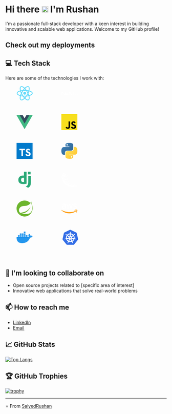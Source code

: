 # Hi there <img src="https://em-content.zobj.net/source/animated-noto-color-emoji/356/waving-hand_1f44b.gif" alt="drawing" height="20"/> I'm Rushan

I'm a passionate full-stack developer with a keen interest in building innovative and scalable web applications. Welcome to my GitHub profile!

## Check out my deployments

<!-- REPOS-START -->
<!-- REPOS-END -->

## 💻 Tech Stack

Here are some of the technologies I work with:

<div style="margin: 10px; display:flex; max-width: 60%; flex-wrap: wrap; gap: 40px;">
  <svg width="101" height="50" viewBox="0 0 101 100" fill="none" xmlns="http://www.w3.org/2000/svg">
  <path d="M50.3067 58.8168C55.1758 58.8168 59.1229 54.8697 59.1229 50.0006C59.1229 45.1315 55.1758 41.1844 50.3067 41.1844C45.4376 41.1844 41.4905 45.1315 41.4905 50.0006C41.4905 54.8697 45.4376 58.8168 50.3067 58.8168Z" fill="#61DAFB"/>
  <path d="M50.3066 68.0631C76.4333 68.0631 97.6132 59.9762 97.6132 50.0005C97.6132 40.0249 76.4333 31.938 50.3066 31.938C24.1799 31.938 3 40.0249 3 50.0005C3 59.9762 24.1799 68.0631 50.3066 68.0631Z" stroke="#61DAFB" stroke-width="5"/>
  <path d="M34.664 59.0318C47.7274 81.6582 65.3207 95.9571 73.9599 90.9692C82.5991 85.9814 79.0126 63.5957 65.9492 40.9693C52.8858 18.3428 35.2925 4.04395 26.6533 9.03178C18.0141 14.0196 21.6006 36.4054 34.664 59.0318Z" stroke="#61DAFB" stroke-width="5"/>
  <path d="M34.664 40.9692C21.6007 63.5956 18.0141 85.9814 26.6533 90.9692C35.2925 95.957 52.8859 81.6582 65.9492 59.0318C79.0126 36.4053 82.5991 14.0196 73.9599 9.03176C65.3208 4.04393 47.7274 18.3428 34.664 40.9692Z" stroke="#61DAFB" stroke-width="5"/>
  </svg>

  <svg width="100" height="50" viewBox="0 0 100 100" fill="none" xmlns="http://www.w3.org/2000/svg">
  <g clip-path="url(#clip0_751_7790)">
  <path d="M66.4769 40.0089H83.8952V43.2239H76.9855V60.1373H73.5304V43.2239H66.4769V40.0089Z" fill="white"/>
  <path d="M37.8305 40.0089V43.2239H23.8686V48.3957H35.0967V51.6107H23.8686V56.9224H37.8305V60.1373H20.4137V43.2239H20.4123V40.0089H37.8305Z" fill="white"/>
  <path d="M46.5279 40.0173H42.0066L58.201 60.1457H62.7355L54.6373 50.0884L62.7226 40.0326L58.201 40.0396L52.3736 47.2771L46.5279 40.0173Z" fill="white"/>
  <path d="M51.1675 54.3951L48.9033 51.5799L41.9937 60.161H46.5279L51.1675 54.3951Z" fill="white"/>
  <path fill-rule="evenodd" clip-rule="evenodd" d="M20.5348 60.1373L4.31855 40.0005H0V60.1289H3.45485V44.3029L16.1946 60.1373H20.5348Z" fill="white"/>
  <path d="M84.6718 60.0143C84.4188 60.0143 84.2035 59.9267 84.0233 59.7514C83.8431 59.5761 83.754 59.3639 83.7563 59.1124C83.754 58.8679 83.8431 58.658 84.0233 58.4827C84.2035 58.3074 84.4188 58.2197 84.6718 58.2197C84.9152 58.2197 85.1282 58.3074 85.3084 58.4827C85.4911 58.658 85.5822 58.8679 85.5848 59.1124C85.5822 59.2785 85.5401 59.4307 85.4558 59.5668C85.3693 59.7053 85.2594 59.8137 85.1211 59.8921C84.9853 59.9728 84.8355 60.0143 84.6718 60.0143Z" fill="white"/>
  <path d="M90.5685 51.5349H92.0995V57.4332C92.0972 57.9752 91.98 58.4389 91.7508 58.8287C91.519 59.2186 91.1982 59.5161 90.7863 59.726C90.3767 59.9336 89.8967 60.0397 89.3513 60.0397C88.8526 60.0397 88.4056 59.9498 88.0076 59.7745C87.6097 59.5992 87.2937 59.3362 87.0619 58.9902C86.8277 58.6442 86.713 58.2128 86.713 57.6961H88.2465C88.2487 57.9222 88.3003 58.1182 88.3985 58.282C88.4967 58.4458 88.6325 58.5703 88.8058 58.658C88.9812 58.7457 89.1827 58.7895 89.4097 58.7895C89.6556 58.7895 89.8663 58.7387 90.0371 58.6349C90.2079 58.5334 90.3391 58.3812 90.4305 58.1782C90.5193 57.9775 90.5663 57.7284 90.5685 57.4332V51.5349Z" fill="white"/>
  <path d="M98.3987 53.8416C98.3614 53.484 98.1975 53.2049 97.9119 53.0065C97.6239 52.8058 97.2518 52.7067 96.7952 52.7067C96.4746 52.7067 96.1985 52.7551 95.969 52.8497C95.7396 52.9466 95.5617 53.0757 95.4398 53.2395C95.3183 53.4033 95.2574 53.5901 95.2525 53.8001C95.2525 53.9754 95.2947 54.1276 95.3766 54.2545C95.4586 54.3836 95.5685 54.4921 95.7114 54.5797C95.8518 54.6697 96.0086 54.7435 96.1797 54.8035C96.3528 54.8634 96.5261 54.9142 96.6992 54.9557L97.4975 55.1518C97.8183 55.2256 98.1297 55.3248 98.4269 55.4517C98.7241 55.5762 98.9934 55.7354 99.2297 55.9268C99.4662 56.1183 99.6535 56.349 99.7916 56.6189C99.9297 56.8887 100 57.2048 100 57.5692C100 58.0605 99.8736 58.4919 99.6183 58.8656C99.3632 59.237 98.9957 59.5276 98.5134 59.7376C98.0335 59.9452 97.453 60.0513 96.7695 60.0513C96.1094 60.0513 95.5335 59.9498 95.049 59.7468C94.5622 59.5461 94.1827 59.2508 93.9089 58.8633C93.635 58.4758 93.4876 58.0029 93.4665 57.447H94.9835C95.0046 57.7376 95.0982 57.9798 95.2574 58.1759C95.4188 58.3697 95.6294 58.5127 95.8871 58.6096C96.147 58.7041 96.4371 58.7526 96.7579 58.7526C97.0926 58.7526 97.3876 58.7018 97.6426 58.6026C97.8954 58.5034 98.0944 58.3651 98.2373 58.1851C98.3825 58.0075 98.4551 57.7976 98.4574 57.5577C98.4551 57.3386 98.3893 57.1563 98.2629 57.0133C98.1343 56.8703 97.9563 56.7503 97.7292 56.6535C97.5 56.5566 97.233 56.4689 96.9287 56.3928L95.9596 56.1483C95.2596 55.9707 94.7048 55.7008 94.2997 55.3386C93.8926 54.9765 93.6911 54.4967 93.6911 53.8946C93.6911 53.401 93.8269 52.9673 94.101 52.596C94.3723 52.2246 94.7447 51.9362 95.2152 51.7309C95.6881 51.5233 96.2218 51.4218 96.8162 51.4218C97.4203 51.4218 97.9492 51.5233 98.4058 51.7309C98.8622 51.9362 99.2206 52.2223 99.4802 52.5867C99.7401 52.9512 99.8759 53.3687 99.883 53.8416H98.3987Z" fill="white"/>
  </g>
  <defs>
  <clipPath id="clip0_751_7790">
  <rect width="100" height="20.3046" fill="white" transform="translate(0 40.0005)"/>
  </clipPath>
  </defs>
  </svg>

  <svg width="100" height="50" viewBox="0 0 100 100" fill="none" xmlns="http://www.w3.org/2000/svg">
  <path d="M80 7.00049H100L50 93.2505L0 7.00049H38.25L50 27.0005L61.5 7.00049H80Z" fill="#41B883"/>
  <path d="M0 7.00049L50 93.2505L100 7.00049H80L50 58.7505L19.75 7.00049H0Z" fill="#41B883"/>
  <path d="M19.75 7.00049L50 59.0005L80 7.00049H61.5L50 27.0005L38.25 7.00049H19.75Z" fill="#35495E"/>
  </svg>

  <svg width="100" height="50" viewBox="0 0 100 100" fill="none" xmlns="http://www.w3.org/2000/svg">
  <path d="M100 0.000488281H0V100H100V0.000488281Z" fill="#F7DF1E"/>
  <path d="M67.1745 78.1259C69.1888 81.4148 71.8094 83.8323 76.4444 83.8323C80.338 83.8323 82.8253 81.8862 82.8253 79.1973C82.8253 75.9751 80.2698 74.8339 75.984 72.9592L73.6348 71.9513C66.8539 69.0624 62.3491 65.4434 62.3491 57.7926C62.3491 50.745 67.719 45.3799 76.111 45.3799C82.0856 45.3799 86.3809 47.4592 89.4761 52.9037L82.1586 57.6021C80.5475 54.7132 78.8094 53.5751 76.111 53.5751C73.3587 53.5751 71.6142 55.3212 71.6142 57.6021C71.6142 60.4212 73.3602 61.5624 77.392 63.3085L79.7412 64.3148C87.7253 67.7386 92.2333 71.2291 92.2333 79.0767C92.2333 87.537 85.5872 92.1719 76.6618 92.1719C67.9348 92.1719 62.2967 88.0132 59.538 82.5624L67.1745 78.1259ZM33.9793 78.9402C35.4555 81.5592 36.7983 83.7735 40.0269 83.7735C43.1142 83.7735 45.0618 82.5656 45.0618 77.8688V45.9164H54.4586V77.9958C54.4586 87.7259 48.7539 92.1545 40.4269 92.1545C32.9031 92.1545 28.546 88.2608 26.3301 83.5712L33.9793 78.9402Z" fill="black"/>
  </svg>

  <svg width="100" height="50" viewBox="0 0 100 100" fill="none" xmlns="http://www.w3.org/2000/svg">
  <path d="M0 0.000488281H100V100H0V0.000488281Z" fill="#017ACB"/>
  <path d="M48.0157 37.0317H52.8126V45.313H39.8438V82.1567L39.5 82.2505C39.0313 82.3755 32.8594 82.3755 31.5313 82.2349L30.4688 82.1411V45.313H17.5V37.0317L21.6094 36.9849C23.8594 36.9536 29.6406 36.9536 34.4532 36.9849C39.2657 37.0161 45.3594 37.0317 48.0157 37.0317V37.0317ZM84.6251 78.2505C82.7189 80.2661 80.672 81.3911 77.2657 82.313C75.7814 82.7192 75.5313 82.7349 72.1876 82.7192C68.8438 82.7036 68.5782 82.7036 66.9532 82.2817C62.7501 81.2036 59.3594 79.0942 57.0469 76.1099C56.3907 75.2661 55.3126 73.5161 55.3126 73.2974C55.3126 73.2349 55.4688 73.0942 55.6719 73.0005C55.8751 72.9067 56.2969 72.6411 56.6407 72.438C56.9844 72.2349 57.6094 71.8599 58.0313 71.6411C58.4532 71.4224 59.6719 70.7036 60.7345 70.063C61.797 69.4224 62.7657 68.9067 62.8751 68.9067C62.9845 68.9067 63.1876 69.1255 63.3438 69.3911C64.2813 70.9692 66.4688 72.9849 68.0157 73.6724C68.9688 74.0786 71.0782 74.5317 72.0938 74.5317C73.0313 74.5317 74.7501 74.1255 75.672 73.7036C76.6563 73.2505 77.1564 72.7974 77.7501 71.8911C78.1564 71.2505 78.2032 71.0786 78.1876 69.8599C78.1876 68.7349 78.1251 68.4224 77.8126 67.9067C76.9376 66.4692 75.7501 65.7192 70.9376 63.5942C65.9688 61.3911 63.7345 60.0786 61.9219 58.313C60.5782 57.0005 60.3126 56.6411 59.4688 55.0005C58.3751 52.8911 58.2344 52.2036 58.2188 49.063C58.2032 46.8599 58.2501 46.1411 58.4844 45.3911C58.8126 44.2661 59.8751 42.0942 60.3594 41.5474C61.3594 40.3755 61.7188 40.0161 62.422 39.438C64.547 37.688 67.8595 36.5317 71.0313 36.4224C71.3907 36.4224 72.5782 36.4849 73.6876 36.563C76.8751 36.8286 79.047 37.6099 81.1407 39.2817C82.7189 40.5317 85.1095 43.4692 84.8751 43.8599C84.7189 44.0942 78.4845 48.2505 78.0782 48.3755C77.8282 48.4536 77.6564 48.3599 77.3126 47.9536C75.1876 45.4067 74.3282 44.8599 72.2657 44.7349C70.797 44.6411 70.0157 44.813 69.0313 45.4692C68.0001 46.1567 67.5001 47.2036 67.5001 48.6567C67.5157 50.7817 68.3282 51.7817 71.3282 53.2661C73.2657 54.2192 74.922 55.0005 75.047 55.0005C75.2345 55.0005 79.2501 57.0005 80.297 57.6255C85.172 60.4849 87.1564 63.4224 87.672 68.4849C88.047 72.2974 86.9689 75.7817 84.6251 78.2505V78.2505Z" fill="white"/>
  </svg>

  <svg width="100" height="50" viewBox="0 0 100 100" fill="none" xmlns="http://www.w3.org/2000/svg">
  <path d="M49.6397 0.000488281C24.2535 0.000488281 25.8385 11.0095 25.8385 11.0095L25.8667 22.4151H50.0924V25.8394H16.2447C16.2447 25.8394 0 23.9971 0 49.6116C0 75.2269 14.1788 74.3185 14.1788 74.3185H22.6406V62.432C22.6406 62.432 22.1844 48.2532 36.593 48.2532H60.6205C60.6205 48.2532 74.1199 48.4713 74.1199 35.2065V13.2739C74.1199 13.2739 76.1702 0.000488281 49.6397 0.000488281ZM36.2817 7.67056C36.8542 7.67004 37.4211 7.78242 37.9501 8.00125C38.4791 8.22009 38.9598 8.54109 39.3645 8.94589C39.7693 9.35068 40.0903 9.83133 40.3092 10.3603C40.528 10.8893 40.6404 11.4563 40.6399 12.0287C40.6404 12.6012 40.528 13.1681 40.3092 13.6971C40.0903 14.2261 39.7693 14.7068 39.3645 15.1116C38.9598 15.5164 38.4791 15.8374 37.9501 16.0562C37.4211 16.275 36.8542 16.3874 36.2817 16.3869C35.7092 16.3874 35.1423 16.275 34.6133 16.0562C34.0843 15.8374 33.6037 15.5164 33.1989 15.1116C32.7941 14.7068 32.4731 14.2261 32.2542 13.6971C32.0354 13.1681 31.923 12.6012 31.9235 12.0287C31.923 11.4563 32.0354 10.8893 32.2542 10.3603C32.4731 9.83133 32.7941 9.35068 33.1989 8.94589C33.6037 8.54109 34.0843 8.22009 34.6133 8.00125C35.1423 7.78242 35.7092 7.67004 36.2817 7.67056V7.67056Z" fill="url(#paint0_linear_751_7849)"/>
  <path d="M50.3607 99.4806C75.747 99.4806 74.1619 88.4715 74.1619 88.4715L74.1337 77.0663H49.9076V73.642H83.7553C83.7553 73.642 100 75.4843 100 49.869C100 24.254 85.8213 25.1624 85.8213 25.1624H77.3594V37.0486C77.3594 37.0486 77.8156 51.2273 63.407 51.2273H39.3795C39.3795 51.2273 25.8801 51.0092 25.8801 64.2745V86.2075C25.8801 86.2075 23.8302 99.4806 50.3603 99.4806H50.3607ZM63.7187 91.8112C63.1462 91.8118 62.5793 91.6994 62.0503 91.4806C61.5213 91.2617 61.0407 90.9407 60.6359 90.5359C60.2311 90.1311 59.9101 89.6505 59.6912 89.1215C59.4724 88.5925 59.36 88.0255 59.3605 87.4531C59.36 86.8806 59.4723 86.3136 59.6911 85.7845C59.9099 85.2555 60.2309 84.7748 60.6357 84.37C61.0405 83.9651 61.5212 83.6441 62.0502 83.4252C62.5792 83.2064 63.1462 83.094 63.7187 83.0945C64.2912 83.094 64.8581 83.2064 65.3871 83.4252C65.9161 83.644 66.3967 83.965 66.8015 84.3698C67.2063 84.7746 67.5273 85.2553 67.7462 85.7843C67.965 86.3133 68.0774 86.8802 68.0769 87.4527C68.0774 88.0251 67.965 88.5921 67.7462 89.1211C67.5273 89.6501 67.2063 90.1307 66.8015 90.5355C66.3967 90.9403 65.9161 91.2613 65.3871 91.4802C64.8581 91.699 64.2912 91.8114 63.7187 91.8109V91.8112Z" fill="url(#paint1_linear_751_7849)"/>
  <defs>
  <linearGradient id="paint0_linear_751_7849" x1="9.60996" y1="8.94811" x2="59.1669" y2="58.0107" gradientUnits="userSpaceOnUse">
  <stop stop-color="#387EB8"/>
  <stop offset="1" stop-color="#366994"/>
  </linearGradient>
  <linearGradient id="paint1_linear_751_7849" x1="40.0281" y1="40.4532" x2="93.2466" y2="90.7623" gradientUnits="userSpaceOnUse">
  <stop stop-color="#FFE052"/>
  <stop offset="1" stop-color="#FFC331"/>
  </linearGradient>
  </defs>
  </svg>

  <svg width="100" height="50" viewBox="0 0 100 100" fill="none" xmlns="http://www.w3.org/2000/svg">
  <path d="M46.2064 0.000488281H62.5478V74.8984C54.1774 76.4817 48.0154 77.1047 41.3483 77.1047C21.3895 77.0838 11 68.1672 11 51.0422C11 34.5422 22.0204 23.8338 39.0979 23.8338C41.7479 23.8338 43.7668 24.0423 46.2064 24.6671V0.000488281ZM46.779 38.1646C44.8651 37.5395 43.288 37.3312 41.2688 37.3312C33.0037 37.3312 28.2296 42.3728 28.2296 51.2081C28.2296 59.8103 32.7936 64.5602 41.1639 64.5602C42.9724 64.5602 44.4446 64.4584 46.779 64.1458V38.1646V38.1646Z" fill="#2BA977"/>
  <path d="M89.2706 25.8446V63.345C89.2706 76.2594 88.3033 82.4698 85.464 87.8242C82.8139 92.9718 79.3228 96.2178 72.1091 99.8031L56.9456 92.6575C64.1593 89.305 67.6503 86.3427 69.8799 81.822C72.214 77.1991 72.9501 71.8448 72.9501 57.7615V25.8449H89.2706V25.8446ZM71.3034 0.000488281H87.6447V16.6047H71.3034V0.000488281Z" fill="#2BA977"/>
  </svg>

  <svg width="100" height="50" viewBox="0 0 100 100" fill="none" xmlns="http://www.w3.org/2000/svg">
  <path d="M29.883 84.4345C26.0736 81.438 22.0099 78.565 19.2332 74.5202C13.3899 67.3863 8.89099 59.1272 5.81501 50.4475C3.95635 44.8041 3.3197 38.7531 0.923266 33.3272C-1.58355 29.3865 1.35275 25.0786 5.66958 23.8262C7.59102 23.4574 10.9704 21.6448 6.8916 22.94C3.23496 25.6237 2.8808 20.5049 6.63004 20.1805C9.18969 19.8405 10.1318 17.7454 9.25613 15.8595C6.50972 14.0678 15.9181 12.0993 11.1838 9.42613C6.25234 4.10594 18.0823 3.08166 15.1633 9.12376C14.4649 13.7702 23.4297 8.27211 21.3497 13.6383C23.4632 16.2147 29.2662 14.2242 29.1223 17.839C32.202 18.0509 33.2592 20.6425 36.15 20.8412C39.1465 22.1946 44.5776 23.2607 45.5977 26.6375C42.6247 28.9905 35.7415 21.7756 35.4108 28.2906C36.3085 37.914 36.0799 47.8272 39.6011 56.9913C41.2662 62.5406 45.3031 66.9087 48.9493 71.2308C52.4386 75.4634 57.164 78.4431 61.9804 80.952C66.2051 82.9451 70.76 84.2666 75.3645 85.0952C77.2321 83.6671 80.5294 78.3563 83.4432 80.5958C83.5813 83.112 77.6605 85.8558 83.1643 85.5775C86.3962 84.6029 88.6383 88.077 91.2995 84.943C93.7514 87.8479 101.491 83.0874 99.7464 89.0244C97.3871 90.5467 93.9465 89.6265 91.5835 91.7206C87.6878 89.7745 84.5857 93.4615 80.2725 92.9954C75.4828 93.8534 70.6099 94.1997 65.7532 94.207C57.7865 93.5777 49.6508 93.3124 42.0713 90.5383C37.8026 89.298 33.6353 86.8665 29.883 84.4345ZM36.6114 87.3499C40.7807 89.1525 44.8574 91.0531 49.4264 91.6259C56.6754 92.6345 64.1608 94.185 71.4359 92.7705C68.1433 91.2838 64.7393 93.3496 61.4593 91.7075C57.5254 92.5539 53.3038 91.492 49.304 90.9688C44.7559 88.9428 39.848 87.5497 35.5887 84.9205C30.2669 82.9765 38.3414 87.4132 39.7784 87.7725C43.1055 89.661 36.1202 86.8048 35.1351 86.0195C32.349 84.4564 31.9938 84.7829 34.8595 86.37C35.4365 86.708 36.0062 87.0621 36.6114 87.3499ZM28.6782 81.7435C32.7183 83.2397 28.6604 78.9029 26.8096 79.1541C25.9893 77.7311 23.6761 76.8324 25.3077 76.0681C22.3719 77.0872 22.2323 72.1928 20.8528 72.8922C17.747 71.9114 19.6444 68.4378 15.9448 66.3045C15.6069 64.0566 12.2693 62.107 11.2053 58.7166C10.7345 56.9803 7.43356 51.9955 9.46172 56.6345C11.188 61.101 14.2253 64.9261 16.753 68.7459C18.7158 72.3832 21.0338 76.1848 24.6083 78.4541C25.8136 79.6102 26.977 81.381 28.6782 81.7435ZM17.0402 68.9657C17.7789 70.286 17.1815 68.3552 17.0402 68.9657ZM33.5166 83.5373C34.4111 83.1366 32.2302 83.0325 33.5166 83.5373ZM35.7095 84.3377C35.4825 83.2329 34.7088 84.955 35.7095 84.3377ZM38.4549 85.4823C39.7617 84.2378 36.4409 84.6976 38.4549 85.4823ZM43.1599 88.1047C43.954 86.9308 40.618 87.6616 43.1599 88.1047ZM34.1255 81.8063C36.1552 80.4932 31.5031 81.7885 34.1255 81.8063ZM36.1845 82.8332C36.127 82.139 35.4506 83.1444 36.1845 82.8332ZM46.4765 89.2572C48.1312 90.3018 56.1386 91.5458 51.1245 89.6856C50.2854 89.8624 41.8275 87.2934 46.4765 89.2572ZM30.1372 76.5316C29.9766 75.8359 27.5687 75.7626 30.1372 76.5316ZM34.929 79.3241C36.1756 78.4546 32.3406 78.6534 34.929 79.3241ZM38.9592 81.7953C40.7483 81.1205 36.0558 81.1179 38.9592 81.7953ZM28.188 74.4088C30.1288 75.8971 36.0177 74.5992 31.161 73.5195C28.9502 72.3414 23.9685 71.5347 27.3641 74.2299L28.1875 74.4083L28.188 74.4088ZM41.6889 82.6485C42.4976 81.2706 38.2974 81.8617 41.6889 82.6485ZM37.586 79.3884C42.3339 80.7313 33.594 76.3857 36.4147 78.8941L37.0398 79.1765L37.586 79.3884ZM45.8116 84.142C50.3079 84.1849 41.7506 83.5221 45.8116 84.142ZM26.4575 71.8067C26.2818 70.9697 25.3485 71.8774 26.4575 71.8067ZM53.4173 88.4087C53.5371 86.8958 51.95 89.5339 53.4173 88.4087ZM34.1302 76.5055C33.8582 75.7087 32.7256 76.4725 34.1302 76.5055ZM26.8839 71.281C29.4655 71.1262 23.3502 70.1437 26.8839 71.281ZM18.2994 65.7322C17.9782 64.495 15.4907 63.5079 18.2994 65.7322ZM40.8356 80.0345C40.6133 80.1522 40.3627 79.4951 40.8356 80.0345ZM54.8627 88.642C54.8177 87.8181 54.099 88.9538 54.8627 88.642ZM39.5943 78.7523C39.8469 77.6903 37.393 78.4311 39.5943 78.7523ZM29.1443 72.1295C31.0642 71.9239 26.0683 70.8311 29.1443 72.1295ZM46.8212 83.1136C49.8135 81.9282 43.9048 82.535 46.8212 83.1136ZM37.6263 76.8722C41.0752 77.3168 33.5229 74.526 36.8698 76.6221L37.6263 76.8722ZM49.6132 84.2425C52.833 82.3174 51.7716 88.7503 55.0762 84.7865C58.3352 82.4063 52.2612 87.7286 56.2783 85.2103C59.1837 83.2674 63.4749 86.1315 66.1858 87.0658C68.1349 86.9701 70.0308 88.7518 72.0291 87.6679C75.8762 86.6321 64.5055 86.131 67.4863 84.2927C63.9656 85.317 61.3657 83.0712 59.6331 80.8165C55.6846 79.9047 51.1187 77.886 49.1481 74.3915C48.3446 73.0795 50.3094 74.5762 48.4544 72.4314C46.0753 70.3153 44.8867 67.9131 43.2901 65.3404C41.3818 64.3224 41.1595 61.3264 40.9664 65.24C40.9821 62.7703 38.6626 61.1073 38.0971 61.7988C38.0866 59.4197 40.5783 60.6124 38.8342 58.8521C38.4586 56.3866 37.2229 53.8175 36.851 51.034C36.2735 49.6921 36.7694 46.8181 34.8804 49.8559C34.1925 53.0663 34.6523 45.911 35.7226 48.2708C37.1272 45.8629 35.2178 46.1459 35.1399 46.4801C36.0553 44.4489 35.719 41.567 34.9008 42.6666C35.3889 40.5134 35.6714 34.7423 34.171 35.765C35.0807 33.5134 35.8958 25.4625 31.9477 28.5322C30.348 28.5547 27.5776 29.1129 26.2682 29.7642C30.3747 32.0278 25.8549 30.5818 24.1835 30.2219C23.9659 32.3165 22.3102 31.4105 20.2418 31.4309C23.5453 31.84 18.6332 34.8103 16.7379 33.6563C14.2766 34.8328 18.8618 37.7691 16.787 38.6767C17.0418 40.0457 13.0164 38.1829 13.3323 41.3436C10.9427 40.3387 13.0033 45.0933 14.1986 43.4853C18.2633 44.5854 17.0601 47.0927 17.1632 49.475C16.5014 50.8629 13.8936 46.2123 16.5825 46.4278C14.4618 42.982 14.2363 45.1823 12.4739 46.783C12.0637 46.8992 16.9696 49.0607 13.891 50.1295C16.5998 50.5474 16.6767 52.9177 17.2286 54.4175C18.856 56.113 18.5233 52.5447 20.4709 54.5828C19.2384 52.7676 13.9418 49.4677 18.2058 50.526C18.1833 48.6987 17.4347 47.2251 18.7414 47.2612C20.0351 44.9176 17.3865 53.0386 20.303 50.0599C21.1102 49.7078 21.31 47.7142 22.7617 50.2482C24.8688 52.3219 23.5228 53.8248 20.5494 51.9259C21.0814 53.7307 24.5267 54.3752 23.8791 57.1974C24.5659 59.6791 25.5259 58.7652 26.3629 58.6214C27.0199 61.033 27.3924 59.2596 27.4238 58.1124C30.4302 58.7558 29.726 60.5334 30.6671 61.7748C32.7387 62.7101 27.701 55.4361 31.2583 59.5881C35.0007 62.9664 32.6618 64.3768 29.3033 63.8359C31.4288 63.6633 32.1146 66.7089 34.7731 66.6022C37.1978 67.7551 38.8389 72.1855 34.6601 70.3409C33.2111 69.0342 28.0813 67.4219 32.271 69.9078C36.1401 71.6995 39.2129 72.7719 42.9449 75.0208C45.616 76.9276 46.7695 79.1117 47.7817 79.5432C45.5375 80.6157 41.0177 78.6874 44.3735 78.0963C42.2805 77.7149 39.9259 76.6566 41.9305 79.2649C43.6359 80.6878 47.9716 80.5377 48.749 80.6983C48.0898 82.1505 46.9594 82.2656 48.7756 82.3786C46.7491 83.4583 49.4254 83.6257 49.6132 84.2425ZM45.4695 72.5402C44.2365 71.2512 43.9179 68.8359 45.2503 70.9373C45.934 71.212 47.4401 74.8838 45.4695 72.5402ZM58.9646 81.1126C59.7336 81.0629 58.9871 81.697 58.9646 81.1126ZM43.5224 69.3789C43.9686 70.8824 43.4753 67.4298 43.5224 69.3789ZM42.1816 67.5741C44.1366 68.4226 40.6306 64.5777 42.1816 67.5741ZM25.9271 56.3557C26.8379 56.113 26.3754 57.9141 25.9271 56.3557ZM38.8629 63.3677C39.5205 65.1306 39.4227 61.2663 38.8629 63.3677ZM29.7239 57.0128C31.0715 58.1003 29.08 55.8535 29.7239 57.0128ZM37.5672 59.5274C36.0982 56.2354 38.6071 57.7294 37.892 60.0662L37.5672 59.5274ZM24.0418 50.5072C23.3847 49.4269 22.2982 46.2583 22.6481 45.2916C22.9646 46.8662 25.9982 52.0708 24.1364 47.4469C22.0785 43.571 26.5956 48.705 27.0607 49.6717C27.2768 50.6338 25.7911 49.4091 26.7976 51.6638C24.9614 49.0968 25.7137 53.082 24.0418 50.5072ZM19.862 47.6268C20.8188 49.3484 20.0336 45.1158 19.862 47.6268ZM21.7421 48.2739C23.2633 50.9157 22.6393 46.3787 21.7421 48.2739ZM17.2186 44.7748C15.6623 43.2284 14.5366 41.8034 17.2919 43.8153C18.3538 43.8567 14.9326 40.5735 17.5471 42.7728C20.2967 43.2739 18.9047 47.28 17.2186 44.7748ZM19.5947 44.713C20.4986 43.8174 20.0744 45.5945 19.5947 44.713ZM21.0568 45.1817C22.7193 46.2583 19.6862 42.6132 21.0568 45.1817ZM18.1503 42.404C13.6263 38.378 23.8356 44.5095 18.8895 43.1505L18.1503 42.404ZM31.1134 49.9359C29.1553 48.762 30.5944 41.6716 31.2619 46.521C33.1651 45.9052 31.1568 49.0252 32.5765 48.9964C32.3526 50.9649 31.7176 51.6727 31.1128 49.9359H31.1134ZM35.9078 52.7697C36.3117 54.2303 36.0998 50.6327 35.9078 52.7697ZM35.075 51.9468C35.2905 51.034 35.097 53.0213 35.075 51.9468ZM19.0381 41.0815C16.1316 37.0712 27.485 45.1378 20.8993 42.0984C20.2114 41.9185 19.3833 41.8547 19.0381 41.0815ZM28.2707 45.9764C28.8848 46.5361 27.9955 42.5996 28.2707 45.9764ZM35.2806 50.4732C35.8231 48.5496 35.3209 51.7454 35.2806 50.4732ZM19.4832 39.5503C21.2106 39.1815 26.6422 42.5844 21.6542 40.5233C21.0997 39.9092 19.9185 40.1885 19.4832 39.5503ZM34.317 46.9447C34.5016 43.4921 35.3481 44.8825 34.3233 47.439L34.317 46.9447ZM20.7686 38.3497C21.4722 37.3176 18.9 33.6819 21.1395 37.0456C22.1072 37.8146 23.9408 38.3335 22.3217 38.6568C24.8683 40.9036 21.7008 39.2657 20.7686 38.3497ZM33.5836 45.866C34.0701 41.9331 34.0125 48.1704 33.5836 45.866ZM19.2991 34.7166C19.8369 34.4865 19.5832 35.4333 19.2991 34.7166ZM22.6419 36.7061C24.2285 38.7191 23.5019 34.9013 22.6419 36.7061ZM32.0702 41.9509C32.248 42.9595 32.0613 41.2578 32.0702 41.9509ZM31.524 40.742C32.7413 42.4516 30.2152 37.5133 31.524 40.742ZM30.7205 38.6254C31.467 40.3015 30.5008 37.2915 30.7205 38.6254ZM32.0283 36.4994C31.1301 34.917 33.1624 29.5262 33.389 32.869C32.4411 35.4746 33.1154 36.9321 33.7766 33.4376C34.9981 30.6875 33.5129 38.8645 32.0283 36.4994ZM33.3722 28.4815C33.7635 28.0013 33.4591 29.0611 33.3722 28.4815ZM31.128 72.7039C31.195 72.9995 30.5955 72.2394 31.128 72.7039ZM35.7509 75.0423C38.3226 75.7025 38.3095 74.6421 35.9852 74.3277C34.735 73.1643 30.7906 71.9307 34.3217 74.1833C34.555 74.7755 35.2942 74.7619 35.7509 75.0423ZM26.6202 68.9777C28.0374 70.0344 31.9566 71.9721 28.6385 69.3805C29.7574 68.08 26.4973 67.3884 27.5786 66.519C24.828 64.8356 25.4087 64.9852 27.3359 65.0385C24.0297 63.5607 27.813 63.6711 27.6351 62.9141C26.3602 62.6625 21.3037 60.6663 24.2787 63.0779C21.2545 61.5362 23.5579 63.6523 22.644 63.4284C19.5512 62.5856 25.3977 65.784 22.1522 64.9899C23.9267 66.3961 26.9284 68.5911 22.9029 66.4777C22.3725 67.2414 25.7832 68.3981 26.6202 68.9777ZM31.4555 71.7555C37.3354 73.6502 28.5731 69.4412 31.4555 71.7555ZM56.2082 86.7509C56.2841 85.5843 55.4047 87.7459 56.2082 86.7509ZM58.7522 87.8217C60.1086 86.5071 58.8076 89.9153 61 87.5C61.0236 85.7705 60.932 84.7494 58.4807 86.8497C57.8048 87.2243 57.5024 88.8183 58.7522 87.8217ZM18.3679 62.4595C17.951 60.8222 15.4478 60.83 18.3679 62.4595ZM21.0845 64.2392C20.0754 62.5668 17.4854 62.7253 21.0845 64.2392ZM36.5392 73.5597C38.0479 74.9 43.4696 74.5432 38.3717 73.7251C37.6169 72.6087 33.5778 72.8776 36.5392 73.5597ZM57.7844 86.6808C60.1071 84.7321 55.5349 87.5502 57.7844 86.6808ZM62.6144 90C62.6291 89.3743 61.6137 90.2736 62.6144 90ZM62.6217 89.1243C65.1934 86.3993 60.1301 89.2854 62.6217 89.1243ZM11.6866 56.8658C9.49468 53.738 10.3238 52.3324 8.2104 49.779C7.81021 47.8262 4.5841 43.3948 6.54163 48.0893C8.33491 50.8352 8.86745 55.0861 11.6866 56.8658ZM61.8156 88.2585C66.5473 85.2003 59.8738 86.9261 61.8156 88.2585ZM65.4273 89.673C67.797 87.6386 63.929 89.2477 65.4273 89.673ZM17.5628 59.0022C18.2408 57.9936 15.8119 58.8735 17.5628 59.0022ZM64.6734 88.7068C66.9673 87.228 64.1451 87.455 64.2575 88.8429L64.6734 88.7068ZM33.5401 69.0834C33.4617 68.0847 32.3286 69.1686 33.5401 69.0834ZM35.4642 70.1908C34.8527 68.9547 34.5241 70.3849 35.4642 70.1908ZM68.3541 89.7065C71.2936 87.5863 66.5729 89.3006 67.7374 90.1083L68.3541 89.7065ZM67.2294 89.1625C69.6232 87.1563 64.7012 90.0518 67.2294 89.1625ZM72.9786 92.9918C74.5867 91.9152 71.0263 92.6434 72.9786 92.9918ZM19.0365 58.2751C21.1918 58.7579 27.6471 63.5816 23.8388 58.6088C21.8875 58.0313 23.0578 53.2625 21.0683 54.1068C22.4038 56.3379 22.1669 57.2874 19.3629 55.8807C15.8386 54.1607 17.3824 56.7334 18.0708 57.4422C17.1328 57.6557 19.3127 58.2573 19.0365 58.2751ZM9.22004 50.5218C9.60558 48.9263 5.66801 41.7438 7.36032 46.9227C7.97134 48.0077 7.90961 50.0636 9.22004 50.5218ZM27.238 61.6304C27.1857 61.4991 26.1285 60.7024 27.238 61.6304ZM29.9703 62.266C29.9688 60.5763 26.9503 61.5796 29.9703 62.266ZM53.6475 77.1928C53.1961 76.0378 51.8626 77.1656 53.6475 77.1928ZM54.7848 78.0231C54.6174 77.377 54.1288 78.1481 54.7848 78.0231ZM64.1697 83.9344C65.0726 83.2679 63.0434 83.8491 64.1697 83.9344ZM14.1233 51.7742C16.7049 50.7745 11.3575 51.0612 14.1233 51.7742ZM51.5634 75.3619C51.5346 73.69 49.9176 75.7762 51.5634 75.3619ZM13.1032 49.3971C14.7615 48.8368 11.5694 49.0283 13.1032 49.3971ZM17.917 51.7287C17.8867 51.1794 17.408 51.9369 17.917 51.7287ZM76.6274 87.7317C78.7602 87.2991 83.6195 88.8172 84.4052 87.1668C81.8157 87.1035 75.4451 85.339 75.1438 87.5873L75.7109 87.6763L76.6274 87.7317ZM19.4466 52.1142C19.4838 50.4209 18.1262 52.0514 19.4466 52.1142ZM6.79064 43.3351C6.21573 40.108 4.6045 42.8465 6.79064 43.3351ZM9.80907 44.0937C9.84569 43.0579 7.04645 43.1614 9.80907 44.0937ZM11.5333 44.9411C11.143 45.4506 11.0348 44.5367 11.5333 44.9411ZM22.3855 51.9023C22.8966 51.4331 21.1761 51.5545 22.3855 51.9023ZM10.385 43.0301C10.0931 40.5929 6.88899 42.665 10.385 43.0301ZM4.19699 39.0157C4.10858 37.891 3.59382 39.4394 4.19699 39.0157ZM5.11716 38.3204C4.96703 36.9865 4.32724 38.4905 5.11716 38.3204ZM10.2019 41.3561C12.3525 40.5113 6.28583 39.6089 9.76252 41.1966L10.2019 41.3561ZM78.2595 83.394C79.6359 82.1322 76.5107 83.0037 78.2595 83.394ZM86.4815 87.6559C87.0329 86.0243 85.0931 87.8704 86.4815 87.6559ZM10.723 38.6908C10.949 37.1125 9.01759 39.0042 10.723 38.6908ZM3.4871 33.843C3.09842 31.615 3.15178 27.7041 6.86911 29.0261C1.90674 30.0111 10.3034 35.1937 9.24305 31.1018C11.3298 31.2038 13.325 29.8688 12.2301 31.8954C16.3413 31.4413 19.1913 27.8762 23.1624 28.3758C26.2556 27.9662 29.6376 27.656 32.971 26.411C35.7122 26.2132 38.3503 23.2628 36.8479 21.5135C33.1101 21.1975 29.1982 21.6652 25.0671 22.4865C20.4897 23.4375 16.3309 25.246 11.7127 26.0218C7.21071 26.6265 12.6177 27.6879 11.3288 27.9244C8.9794 28.7399 14.1301 29.2897 11.0238 30.1487C9.10547 29.7841 7.10922 29.1249 7.92844 27.1031C3.61579 27.6628 -0.173728 29.4524 3.23339 33.8409L3.4871 33.843ZM13.8785 28.5511C14.8897 24.8264 19.2954 31.6161 15.5357 29.0454C15.0869 28.7096 14.3482 28.4355 13.8785 28.5511ZM14.0752 26.7447C15.5347 25.6577 14.851 27.3547 14.0752 26.7447ZM15.9281 26.7745C16.0599 25.0603 20.1706 27.6816 16.606 27.3918L15.9281 26.7745ZM18.4631 25.755C19.3891 24.6737 18.7289 26.7175 18.4631 25.755ZM19.1118 25.3208C20.6529 23.4689 27.8402 24.1385 22.5791 25.1403C21.1693 24.0783 20.089 25.7665 19.1118 25.3208ZM28.4915 23.8749C33.1509 25.6728 28.2566 18.8162 28.4915 23.8749ZM31.1526 23.8607C32.1256 21.311 34.9285 22.8375 31.6025 23.3481C31.6752 23.6196 31.5052 24.6642 31.1526 23.8607ZM9.67306 37.382C12.5806 35.6018 6.58662 35.8372 9.67306 37.382ZM11.8231 37.9794C12.8422 36.8954 9.60767 37.5399 11.8231 37.9794ZM5.48858 33.4836C7.14951 32.2072 3.52268 32.9982 5.48858 33.4836ZM91.3345 87.1887C91.3826 85.7083 90.0649 87.8562 91.3345 87.1887ZM82.6114 81.2356C82.8594 79.5312 81.4903 81.3847 82.6114 81.2356ZM93.7331 87.7631C96.0557 87.771 100.771 87.0412 95.7167 87.0438C94.9242 87.1678 91.096 87.1411 93.7331 87.7631ZM13.7137 36.9347C15.5933 36.8055 16.6547 34.861 13.3501 34.973C8.22871 34.4425 17.8683 36.7265 12.6931 36.0731C11.9973 36.5334 13.6739 37.0618 13.7137 36.9347ZM15.3689 37.7722C15.1727 36.5654 14.7882 38.4136 15.3689 37.7722ZM17.3327 32.5357C18.1487 31.524 16.2043 32.2653 17.3327 32.5357ZM11.0813 22.0863C14.4361 20.9448 19.0239 19.6626 20.6074 22.6481C18.9957 20.7079 19.9572 18.7979 21.4795 21.6348C23.6327 24.5052 24.7103 20.3291 23.3104 19.3666C24.906 21.3492 26.7212 22.2861 24.3786 19.4921C26.9242 16.4303 19.2818 19.8928 17.5451 19.8583C16.7091 20.2329 8.91662 21.8451 11.0813 22.0868V22.0863ZM13.0477 18.3208C14.9608 16.877 19.6642 19.1798 16.6463 16.8859C16.3508 16.6254 10.0366 18.6253 13.0477 18.3208ZM20.0226 18.6085C22.2616 18.6661 19.0569 15.6006 21.7248 16.99C21.287 15.5582 18.6185 15.2898 17.3138 14.7181C16.5762 16.0269 18.8157 18.6263 20.0226 18.6091V18.6085ZM14.2703 12.2777C15.045 11.2278 12.9128 12.8102 14.2703 12.2777ZM17.1213 12.9604C20.7298 12.4817 16.2017 11.4067 16.3942 12.9217L17.1213 12.9604ZM11.7985 8.79472C9.2577 5.4781 16.5767 9.35184 13.9951 5.87934C11.8226 4.14936 9.73479 7.82641 11.798 8.79472H11.7985ZM44.4049 26.3571C45.5699 24.2913 39.5937 23.5725 43.6197 25.6247C43.9901 25.7492 43.9069 26.4999 44.4049 26.3571Z" fill="white"/>
  </svg>

  <svg width="100" height="50" viewBox="0 0 100 100" fill="none" xmlns="http://www.w3.org/2000/svg">
  <path d="M91.0588 5.74655C89.6221 9.23928 87.7643 12.3357 85.7083 15.1101C76.642 5.8704 63.9592 -0.000366211 49.9635 -0.000366211C22.4675 -0.000366211 0 22.3432 0 49.9383C0 64.3551 6.16802 77.3352 15.9526 86.5006L17.8105 88.1603C26.4556 95.4678 37.7017 99.9018 49.9387 99.9018C76.1961 99.9018 97.8214 79.416 99.6792 53.5549C101.165 40.9959 97.3507 24.9194 91.0588 5.74655ZM23.1858 86.9217C21.7491 88.7795 19.0738 88.9777 17.216 87.541C15.3581 86.1042 15.16 83.429 16.5967 81.5711C18.0334 79.7133 20.7087 79.5151 22.5665 80.9518C24.3253 82.3886 24.6225 85.0639 23.1858 86.9217ZM90.7616 71.9847C78.4999 88.3584 52.1433 82.8097 35.3485 83.6271C35.3485 83.6271 32.3512 83.8253 29.3786 84.2464C29.3786 84.2464 30.5181 83.7262 31.9548 83.206C43.7954 79.094 49.369 78.2518 56.5774 74.5609C70.0777 67.6497 83.5532 52.5145 86.2532 36.8591C81.1008 51.8952 65.4454 64.8753 51.2268 70.1268C41.4422 73.7434 23.8299 77.2362 23.8299 77.2362L23.1115 76.8151C11.1718 70.9443 10.7507 44.9841 32.5989 36.6362C42.1853 32.9205 51.2516 34.9765 61.6555 32.5242C72.6786 29.948 85.4606 21.6992 90.5882 10.899C96.3103 28.3131 103.321 55.2889 90.7616 71.9847Z" fill="#6CB52D"/>
  <path d="M23.1858 86.9217C21.7491 88.7795 19.0738 88.9777 17.216 87.541C15.3581 86.1042 15.16 83.4289 16.5967 81.5711C18.0334 79.7133 20.7087 79.5151 22.5666 80.9518C24.3253 82.3886 24.6226 85.0638 23.1858 86.9217Z" fill="#6CB52D"/>
  </svg>

  <svg width="100" height="50" viewBox="0 0 100 100" fill="none" xmlns="http://www.w3.org/2000/svg">
  <path d="M28.1812 41.7181C28.1812 42.9487 28.3143 43.9465 28.5471 44.6782C28.8132 45.4099 29.1458 46.2081 29.6114 47.0728C29.7777 47.3389 29.8442 47.605 29.8442 47.8378C29.8442 48.1704 29.6446 48.503 29.2123 48.8355L27.117 50.2324C26.8176 50.432 26.5183 50.5317 26.2522 50.5317C25.9196 50.5317 25.587 50.3655 25.2545 50.0661C24.7888 49.5672 24.3897 49.0351 24.0571 48.503C23.7245 47.9375 23.392 47.3056 23.0261 46.5407C20.4319 49.6005 17.1725 51.1304 13.248 51.1304C10.4542 51.1304 8.22586 50.3322 6.59617 48.7358C4.96648 47.1393 4.13501 45.0108 4.13501 42.35C4.13501 39.523 5.13278 37.2282 7.16158 35.4987C9.19037 33.7692 11.8844 32.9045 15.31 32.9045C16.4408 32.9045 17.6049 33.0043 18.8355 33.1706C20.0661 33.3369 21.3299 33.6029 22.6603 33.9023V31.4743C22.6603 28.9467 22.1281 27.1839 21.0971 26.1529C20.0328 25.1219 18.2368 24.623 15.6759 24.623C14.5118 24.623 13.3145 24.756 12.0839 25.0554C10.8533 25.3547 9.656 25.7205 8.49194 26.1862C7.95979 26.419 7.56068 26.552 7.32787 26.6185C7.09506 26.6851 6.92876 26.7183 6.79573 26.7183C6.3301 26.7183 6.09729 26.3857 6.09729 25.6873V24.0576C6.09729 23.5255 6.16381 23.1263 6.3301 22.8935C6.4964 22.6607 6.79573 22.4279 7.26135 22.1951C8.42542 21.5964 9.82229 21.0975 11.452 20.6984C13.0817 20.2661 14.8111 20.0665 16.6404 20.0665C20.5982 20.0665 23.4917 20.9645 25.3542 22.7605C27.1835 24.5565 28.1147 27.2837 28.1147 30.9422V41.7181H28.1812ZM14.6781 46.7735C15.7757 46.7735 16.9065 46.5739 18.1038 46.1748C19.3011 45.7757 20.3654 45.044 21.2634 44.0462C21.7955 43.4143 22.1946 42.7159 22.3942 41.9177C22.5937 41.1195 22.7268 40.1549 22.7268 39.0241V37.6273C21.7623 37.3944 20.7312 37.1949 19.6669 37.0619C18.6027 36.9288 17.5716 36.8623 16.5406 36.8623C14.3123 36.8623 12.6826 37.2947 11.585 38.1927C10.4875 39.0907 9.95533 40.3545 9.95533 42.0174C9.95533 43.5806 10.3544 44.7447 11.1859 45.5429C11.9841 46.3744 13.1482 46.7735 14.6781 46.7735V46.7735ZM41.3851 50.3655C40.7864 50.3655 40.3873 50.2657 40.1212 50.0329C39.8551 49.8333 39.6223 49.3677 39.4228 48.7358L31.6069 23.0266C31.4074 22.3614 31.3076 21.929 31.3076 21.6962C31.3076 21.1641 31.5737 20.8647 32.1058 20.8647H35.3652C35.9971 20.8647 36.4295 20.9645 36.6623 21.1973C36.9284 21.3969 37.1279 21.8625 37.3275 22.4944L42.915 44.5119L48.1034 22.4944C48.2697 21.8292 48.4692 21.3969 48.7353 21.1973C49.0014 20.9978 49.467 20.8647 50.0657 20.8647H52.7264C53.3583 20.8647 53.7907 20.9645 54.0567 21.1973C54.3228 21.3969 54.5556 21.8625 54.6887 22.4944L59.9436 44.7779L65.6974 22.4944C65.8969 21.8292 66.1297 21.3969 66.3625 21.1973C66.6286 20.9978 67.061 20.8647 67.6597 20.8647H70.7527C71.2849 20.8647 71.5842 21.1308 71.5842 21.6962C71.5842 21.8625 71.5509 22.0288 71.5177 22.2284C71.4844 22.4279 71.4179 22.694 71.2849 23.0598L63.2695 48.769C63.0699 49.4342 62.8371 49.8666 62.571 50.0661C62.305 50.2657 61.8726 50.3987 61.3072 50.3987H58.4469C57.815 50.3987 57.3826 50.2989 57.1166 50.0661C56.8505 49.8333 56.6177 49.4009 56.4846 48.7358L51.3295 27.2837L46.2076 48.7025C46.0413 49.3677 45.8418 49.8001 45.5757 50.0329C45.3096 50.2657 44.844 50.3655 44.2453 50.3655H41.3851ZM84.1228 51.2634C82.3934 51.2634 80.6639 51.0639 79.001 50.6648C77.338 50.2657 76.0409 49.8333 75.1762 49.3344C74.644 49.0351 74.2782 48.7025 74.1452 48.4032C74.0121 48.1038 73.9456 47.7713 73.9456 47.4719V45.7757C73.9456 45.0773 74.2117 44.7447 74.7106 44.7447C74.9101 44.7447 75.1097 44.7779 75.3092 44.8445C75.5088 44.911 75.8081 45.044 76.1407 45.1771C77.2715 45.6759 78.5021 46.075 79.7992 46.3411C81.1295 46.6072 82.4266 46.7402 83.757 46.7402C85.8523 46.7402 87.482 46.3744 88.6128 45.6427C89.7436 44.911 90.3423 43.8467 90.3423 42.4831C90.3423 41.5518 90.0429 40.7869 89.4443 40.1549C88.8456 39.523 87.7148 38.9576 86.0851 38.4255L81.2626 36.9288C78.8347 36.1639 77.0387 35.0331 75.9411 33.5364C74.8436 32.073 74.2782 30.4433 74.2782 28.7139C74.2782 27.317 74.5775 26.0864 75.1762 25.0221C75.7748 23.9578 76.5731 23.0266 77.5708 22.2949C78.5686 21.5299 79.6994 20.9645 81.0298 20.5654C82.3601 20.1663 83.757 20 85.2204 20C85.9521 20 86.717 20.0333 87.4487 20.133C88.2137 20.2328 88.9121 20.3658 89.6106 20.4989C90.2758 20.6652 90.9077 20.8315 91.5063 21.031C92.105 21.2306 92.5706 21.4301 92.9032 21.6297C93.3688 21.8958 93.7014 22.1618 93.901 22.4612C94.1005 22.7272 94.2003 23.0931 94.2003 23.5587V25.1219C94.2003 25.8203 93.9342 26.1862 93.4354 26.1862C93.1693 26.1862 92.7369 26.0531 92.1715 25.7871C90.2757 24.9223 88.1472 24.49 85.7858 24.49C83.89 24.49 82.3934 24.7893 81.3623 25.4212C80.3313 26.0531 79.7992 27.0176 79.7992 28.3813C79.7992 29.3125 80.1318 30.1107 80.7969 30.7427C81.4621 31.3746 82.6927 32.0065 84.4554 32.5719L89.1782 34.0686C91.5728 34.8335 93.3023 35.8978 94.3333 37.2614C95.3644 38.625 95.8633 40.1882 95.8633 41.9177C95.8633 43.3478 95.5639 44.6449 94.9985 45.7757C94.3999 46.9065 93.6016 47.9043 92.5706 48.7025C91.5396 49.534 90.309 50.1326 88.8789 50.565C87.3822 51.0306 85.8191 51.2634 84.1228 51.2634V51.2634Z" fill="white"/>
  <path fill-rule="evenodd" clip-rule="evenodd" d="M90.4087 67.4272C79.4665 75.5091 63.5687 79.7996 49.8993 79.7996C30.7422 79.7996 13.4808 72.7154 0.443259 60.9417C-0.587768 60.0104 0.343482 58.7466 1.57406 59.4783C15.6759 67.66 33.0703 72.6156 51.0634 72.6156C63.2029 72.6156 76.5397 70.0879 88.8123 64.8995C90.6415 64.068 92.2047 66.0968 90.4087 67.4272V67.4272Z" fill="#FF9900"/>
  <path fill-rule="evenodd" clip-rule="evenodd" d="M94.9652 62.2388C93.5684 60.4428 85.7193 61.3741 82.1606 61.8064C81.0963 61.9395 80.93 61.0082 81.8945 60.3098C88.1472 55.9196 98.4241 57.1834 99.6214 58.6468C100.819 60.1435 99.2889 70.4205 93.4353 75.3428C92.5373 76.1078 91.6726 75.7087 92.0717 74.7109C93.4021 71.4183 96.3621 64.0015 94.9652 62.2388V62.2388Z" fill="#FF9900"/>
  </svg>

  <svg width="100" height="50" viewBox="0 0 100 100" fill="none" xmlns="http://www.w3.org/2000/svg">
  <path d="M99.014 41.0887C98.7428 40.8733 96.211 38.9616 90.8716 38.9616C89.4617 38.9678 88.0548 39.0887 86.6645 39.3232C85.6312 32.2401 79.7751 28.7867 79.5125 28.6318L78.0788 27.8049L77.1358 29.1657C75.9549 30.9936 75.0928 33.0086 74.5867 35.125C73.6307 39.1683 74.2121 42.966 76.266 46.2127C73.7858 47.5948 69.8072 47.9351 69.002 47.9651H3.13051C1.40996 47.9675 0.0138216 49.3579 0.00444499 51.0783C-0.0723876 56.849 0.905303 62.5853 2.88937 68.0047C5.15852 73.9555 8.5344 78.3389 12.9264 81.0215C17.8481 84.0356 25.8441 85.7579 34.908 85.7579C39.0026 85.7708 43.0896 85.4002 47.1152 84.6513C52.7113 83.6238 58.0961 81.6679 63.047 78.8641C67.1264 76.5018 70.7979 73.4965 73.9194 69.9639C79.1382 64.0562 82.2472 57.4767 84.5593 51.6295H85.4807C91.1946 51.6295 94.7083 49.343 96.6459 47.4269C97.9336 46.2049 98.9389 44.7162 99.5912 43.0651L100 41.8681L99.014 41.0887Z" fill="#2496ED"/>
  <path d="M9.23622 46.0362H18.0633C18.489 46.0362 18.834 45.6911 18.834 45.2655V37.4028C18.8364 36.9771 18.4932 36.6302 18.0676 36.6278C18.0662 36.6278 18.0647 36.6278 18.0633 36.6278H9.23622C8.81049 36.6278 8.46552 36.9729 8.46552 37.3985V37.4028V45.2654C8.46552 45.6911 8.81049 46.0362 9.23622 46.0362V46.0362Z" fill="#2496ED"/>
  <path d="M21.4004 46.0362H30.2275C30.6532 46.0362 30.9982 45.6911 30.9982 45.2655V37.4028C31.0006 36.9771 30.6574 36.6302 30.2317 36.6278C30.2303 36.6278 30.2288 36.6278 30.2274 36.6278H21.4003C20.9722 36.6278 20.6252 36.9747 20.6252 37.4028V45.2654C20.6278 45.6918 20.974 46.0362 21.4004 46.0362" fill="#2496ED"/>
  <path d="M33.7496 46.0362H42.5767C43.0024 46.0362 43.3474 45.6911 43.3474 45.2655V37.4028C43.3498 36.9771 43.0066 36.6302 42.5809 36.6278C42.5795 36.6278 42.5779 36.6278 42.5765 36.6278H33.7495C33.3237 36.6278 32.9788 36.9729 32.9788 37.3985V37.4028V45.2654C32.9789 45.6911 33.324 46.0362 33.7496 46.0362V46.0362Z" fill="#2496ED"/>
  <path d="M45.9525 46.0362H54.7796C55.206 46.0362 55.5523 45.6919 55.5546 45.2655V37.4028C55.5546 36.9747 55.2077 36.6278 54.7796 36.6278H45.9525C45.5268 36.6278 45.1818 36.9729 45.1818 37.3985V37.4028V45.2654C45.1818 45.6911 45.5269 46.0362 45.9525 46.0362V46.0362Z" fill="#2496ED"/>
  <path d="M21.4004 34.7247H30.2275C30.6538 34.7223 30.9982 34.3759 30.9982 33.9496V26.0871C30.9982 25.6614 30.6531 25.3164 30.2275 25.3164H21.4004C20.9741 25.3164 20.6277 25.6607 20.6254 26.0871V33.9496C20.6277 34.3768 20.9733 34.7223 21.4004 34.7247Z" fill="#2496ED"/>
  <path d="M33.7496 34.7247H42.5767C43.0029 34.7223 43.3474 34.3759 43.3474 33.9496V26.0871C43.3474 25.6614 43.0022 25.3164 42.5767 25.3164H33.7496C33.3239 25.3164 32.9789 25.6615 32.9789 26.0871V33.9496C32.9789 34.3759 33.3233 34.7223 33.7496 34.7247Z" fill="#2496ED"/>
  <path d="M45.9525 34.7247H54.7796C55.2067 34.7223 55.5523 34.3768 55.5546 33.9496V26.0871C55.5523 25.6607 55.206 25.3164 54.7796 25.3164H45.9525C45.5268 25.3164 45.1818 25.6615 45.1818 26.0871V33.9496C45.1818 34.3759 45.5262 34.7223 45.9525 34.7247Z" fill="#2496ED"/>
  <path d="M45.9525 23.4089H54.7796C55.206 23.4089 55.5523 23.0645 55.5546 22.6382V14.7712C55.5523 14.3448 55.206 14.0005 54.7796 14.0005H45.9525C45.5268 14.0005 45.1818 14.3455 45.1818 14.7712V22.6381C45.1818 23.0638 45.5269 23.4089 45.9525 23.4089Z" fill="#2496ED"/>
  <path d="M58.2631 46.0362H67.0901C67.5166 46.0362 67.8628 45.6919 67.8652 45.2655V37.4028C67.8652 36.9747 67.5182 36.6278 67.0901 36.6278H58.2631C57.8375 36.6278 57.4924 36.9729 57.4924 37.3985V37.4028V45.2654C57.4924 45.6911 57.8375 46.0362 58.2631 46.0362" fill="#2496ED"/>
  </svg>

  <svg width="106" height="50" viewBox="0 0 106 103" fill="none" xmlns="http://www.w3.org/2000/svg">
  <path d="M94.2519 24.4983C93.6801 22.6686 92.3079 21.182 90.5926 20.2671L55.7145 3.57141C54.7996 3.11399 53.7704 2.99963 52.8556 2.99963C51.9408 2.99963 50.9116 2.99963 49.9967 3.22834L15.1186 20.0384C13.4033 20.8389 12.1454 22.3255 11.688 24.2696L3.11142 61.8922C2.76836 63.8362 3.22578 65.7802 4.36932 67.3812L28.4981 97.2277C29.8704 98.5999 31.8144 99.5148 33.7584 99.6291H72.1815C74.2399 99.8578 76.1839 98.943 77.4418 97.2277L101.571 67.3812C102.714 65.7802 103.172 63.8362 102.943 61.8922L94.2519 24.4983Z" fill="white" stroke="white" stroke-width="5" stroke-miterlimit="10"/>
  <path d="M94.2519 24.4983C93.6801 22.6686 92.3079 21.182 90.5926 20.2671L55.7145 3.57141C54.7996 3.11399 53.7704 2.99963 52.8556 2.99963C51.9408 2.99963 50.9116 2.99963 49.9967 3.22834L15.1186 20.0384C13.4033 20.8389 12.1454 22.3255 11.688 24.2696L3.11142 61.8922C2.76836 63.8362 3.22578 65.7802 4.36932 67.3812L28.4981 97.2277C29.8704 98.5999 31.8144 99.5148 33.7584 99.6291H72.1815C74.2399 99.8578 76.1839 98.943 77.4418 97.2277L101.571 67.3812C102.714 65.7802 103.172 63.8362 102.943 61.8922L94.2519 24.4983Z" fill="#326DE6"/>
  <path d="M88.8772 60.4056C88.7629 60.4056 88.6485 60.4056 88.6485 60.2912C88.6485 60.1769 88.4198 60.1769 88.1911 60.1769C87.7337 60.0625 87.2763 60.0625 86.8188 60.0625C86.5901 60.0625 86.3614 60.0625 86.1327 59.9482H86.0184C84.7605 59.8338 83.3882 59.6051 82.1303 59.262C81.7872 59.1477 81.4442 58.8046 81.3298 58.4616L80.415 58.2329C80.8724 54.9166 80.6437 51.4859 79.9576 48.1697C79.1571 44.8534 77.7848 41.6515 75.9552 38.7926L76.6413 38.1065V37.9921C76.6413 37.6491 76.7557 37.1916 76.9844 36.9629C78.0135 36.0481 79.0427 35.362 80.1863 34.6758C80.415 34.5615 80.6437 34.4471 80.8724 34.3328C81.3298 34.1041 81.6729 33.8754 82.1303 33.6467C82.2447 33.5323 82.359 33.5323 82.4734 33.4179C82.5877 33.3036 82.4734 33.3036 82.4734 33.1892C83.5026 32.3888 83.7313 31.0165 82.9308 29.9873C82.5877 29.5299 81.9016 29.1868 81.3298 29.1868C80.7581 29.1868 80.1863 29.4155 79.7289 29.7586L79.6145 29.873C79.5002 29.9873 79.3858 30.1017 79.2714 30.1017C78.9284 30.4447 78.5853 30.7878 78.3566 31.1309C78.2423 31.3596 78.0136 31.4739 77.8992 31.5883C77.0987 32.5031 76.0695 33.4179 75.0403 34.1041C74.8116 34.2184 74.5829 34.3328 74.3542 34.3328C74.2399 34.3328 74.0111 34.3328 73.8968 34.2184H73.7824L72.8676 34.7902C71.9528 33.8754 70.9236 32.9605 70.0087 32.0457C65.7776 28.7294 60.5173 26.671 55.1427 26.0993L55.0283 25.1844V25.2988C54.6853 25.0701 54.5709 24.727 54.4565 24.3839C54.4565 23.126 54.4565 21.8681 54.6853 20.4959V20.3815C54.6853 20.1528 54.7996 19.9241 54.7996 19.6954C54.914 19.238 54.914 18.7806 55.0283 18.3232V17.637C55.1427 16.4935 54.2278 15.3499 53.0843 15.2356C52.3982 15.1212 51.712 15.4643 51.1403 16.0361C50.6828 16.4935 50.4541 17.0653 50.4541 17.637V18.2088C50.4541 18.6662 50.5685 19.1236 50.6829 19.5811C50.7972 19.8098 50.7972 20.0385 50.7972 20.2672V20.3815C51.0259 21.6394 51.0259 22.8973 51.0259 24.2696C50.9116 24.6127 50.7972 24.9557 50.4541 25.1844V25.4131L50.3398 26.328C49.0819 26.4423 47.824 26.671 46.4517 26.8997C41.0771 28.0433 36.1598 30.9021 32.3861 34.9046L31.7 34.4471H31.5857C31.4713 34.4471 31.357 34.5615 31.1282 34.5615C30.8995 34.5615 30.6708 34.4471 30.4421 34.3328C29.4129 33.5323 28.3837 32.6175 27.5833 31.7026C27.4689 31.4739 27.2402 31.3596 27.1258 31.2452C26.7828 30.9021 26.5541 30.5591 26.211 30.216C26.0966 30.1017 25.9823 30.1017 25.8679 29.9873C25.7536 29.873 25.7536 29.873 25.7536 29.873C25.2962 29.5299 24.7244 29.3012 24.1526 29.3012C23.4665 29.3012 22.8947 29.5299 22.5517 30.1017C21.8655 31.1309 22.0942 32.5031 23.0091 33.3036C23.1234 33.3036 23.1234 33.4179 23.1234 33.4179C23.1234 33.4179 23.3521 33.6467 23.4665 33.6467C23.8096 33.8754 24.267 34.1041 24.7244 34.3328C24.9531 34.4471 25.1818 34.5615 25.4105 34.6758C26.5541 35.362 27.6976 36.0481 28.6124 36.9629C28.8412 37.1916 29.0699 37.6491 28.9555 37.9921V37.8778L29.6416 38.5639C29.5273 38.7926 29.4129 38.907 29.2986 39.1357C25.7536 44.739 24.267 51.3716 25.2962 57.8898L24.3813 58.1185C24.3813 58.2329 24.267 58.2329 24.267 58.2329C24.1526 58.5759 23.8096 58.8046 23.4665 59.0333C22.2086 59.3764 20.9507 59.6051 19.5784 59.7195C19.3497 59.7195 19.121 59.7195 18.8923 59.8338C18.4349 59.8338 17.9775 59.9482 17.5201 59.9482C17.4057 59.9482 17.2914 60.0625 17.0627 60.0625C16.9483 60.0625 16.9483 60.0625 16.8339 60.1769C15.576 60.4056 14.7756 61.5491 15.0043 62.807C15.233 63.8362 16.2622 64.5223 17.2914 64.408C17.5201 64.408 17.6344 64.408 17.8631 64.2936C17.9775 64.2936 17.9775 64.2936 17.9775 64.1793C17.9775 64.0649 18.3206 64.1793 18.4349 64.1793C18.8923 64.0649 19.3497 63.8362 19.6928 63.7219C19.9215 63.6075 20.1502 63.4932 20.3789 63.4932H20.4933C21.7512 63.0357 22.8947 62.6927 24.267 62.464H24.3813C24.7244 62.464 25.0675 62.5783 25.2962 62.807C25.4105 62.807 25.4105 62.9214 25.4105 62.9214L26.4397 62.807C28.155 68.0673 31.357 72.7559 35.8168 76.1865C36.846 76.987 37.7608 77.6731 38.9043 78.2449L38.3326 79.0454C38.3326 79.1597 38.4469 79.1597 38.4469 79.1597C38.6756 79.5028 38.6756 79.9602 38.5613 80.3033C38.1039 81.4468 37.4177 82.5903 36.7316 83.6195V83.7339C36.6173 83.9626 36.5029 84.0769 36.2742 84.3057C36.0455 84.5344 35.8168 84.9918 35.4737 85.4492C35.3594 85.5636 35.3594 85.6779 35.245 85.7923C35.245 85.7923 35.245 85.9066 35.1307 85.9066C34.5589 87.0502 35.0163 88.4224 36.0455 88.9942C36.2742 89.1085 36.6173 89.2229 36.846 89.2229C37.7608 89.2229 38.5613 88.6511 39.0187 87.8506C39.0187 87.8506 39.0187 87.7363 39.1331 87.7363C39.1331 87.6219 39.2474 87.5076 39.3618 87.3932C39.4761 86.9358 39.7048 86.5927 39.8192 86.1353L40.0479 85.4492C40.391 84.1913 40.9627 83.0478 41.5345 81.9042C41.7632 81.5612 42.1063 81.3324 42.4493 81.2181C42.5637 81.2181 42.5637 81.2181 42.5637 81.1037L43.0211 80.1889C46.223 81.4468 49.5393 82.0186 52.9699 82.0186C55.0283 82.0186 57.0867 81.7899 59.1451 81.2181C60.403 80.9894 61.6609 80.532 62.8044 80.1889L63.2618 80.9894C63.3762 80.9894 63.3762 80.9894 63.3762 81.1037C63.7193 81.2181 64.0623 81.4468 64.291 81.7899C64.8628 82.9334 65.4346 84.0769 65.7776 85.3348V85.4492L66.0063 86.1353C66.1207 86.5927 66.235 87.0502 66.4638 87.3932C66.5781 87.5076 66.5781 87.6219 66.6925 87.7363C66.6925 87.7363 66.6925 87.8506 66.8068 87.8506C67.2642 88.6511 68.0647 89.2229 68.9796 89.2229C69.3226 89.2229 69.5513 89.1085 69.8944 88.9942C70.3518 88.7655 70.8092 88.3081 70.9236 87.7363C71.0379 87.1645 71.0379 86.5927 70.8092 86.021C70.8092 85.9066 70.6949 85.9066 70.6949 85.9066C70.6949 85.7923 70.5805 85.6779 70.4662 85.5636C70.2375 85.1061 70.0087 84.7631 69.6657 84.42C69.5513 84.1913 69.437 84.0769 69.2083 83.8482V83.6195C68.4078 82.5903 67.836 81.4468 67.3786 80.3033C67.2642 79.9602 67.2642 79.5028 67.4929 79.1597C67.4929 79.0454 67.6073 79.0454 67.6073 79.0454L67.2642 78.1305C73.0963 74.5855 77.5561 69.0965 79.6145 62.5783L80.5294 62.6927C80.6437 62.6927 80.6437 62.5783 80.6437 62.5783C80.8724 62.3496 81.2155 62.2353 81.5585 62.2353H81.6729C82.9308 62.464 84.1887 62.807 85.3322 63.2644H85.4466C85.6753 63.3788 85.904 63.4932 86.1327 63.4932C86.5901 63.7219 86.9332 63.9506 87.3906 64.0649C87.505 64.0649 87.6193 64.1793 87.848 64.1793C87.9624 64.1793 87.9624 64.1793 88.0767 64.2936C88.3055 64.408 88.4198 64.408 88.6485 64.408C89.6777 64.408 90.5925 63.7219 90.9356 62.807C90.8212 61.5491 89.9064 60.6343 88.8772 60.4056ZM55.8288 56.8606L52.7412 58.3472L49.6537 56.8606L48.8532 53.5443L51.0259 50.7998H54.4565L56.6293 53.5443L55.8288 56.8606ZM74.4686 49.4276C75.0403 51.829 75.1547 54.2304 74.926 56.6319L64.0623 53.5443C63.0331 53.3156 62.4614 52.2864 62.6901 51.2572C62.8044 50.9142 62.9188 50.6855 63.1475 50.4568L71.7241 42.6807C72.982 44.739 73.8968 47.0261 74.4686 49.4276ZM68.2934 38.4495L58.9164 45.0821C58.1159 45.5395 56.9723 45.4252 56.4006 44.6247C56.1719 44.396 56.0575 44.1673 56.0575 43.8242L55.3714 32.2744C60.403 32.8462 64.8628 35.0189 68.2934 38.4495ZM47.5953 32.6175L49.8824 32.16L49.3106 43.5955C49.3106 44.6247 48.3958 45.4252 47.3666 45.4252C47.0235 45.4252 46.7948 45.3108 46.4517 45.1965L36.9603 38.4495C39.9335 35.5907 43.5929 33.5323 47.5953 32.6175ZM33.644 42.6807L42.1063 50.228C42.9068 50.9142 43.0211 52.0577 42.335 52.8582C42.1063 53.2013 41.8776 53.3156 41.4201 53.43L30.3278 56.6319C29.9847 51.829 31.1282 46.9118 33.644 42.6807ZM31.7 62.0065L43.0211 60.0625C43.9359 60.0625 44.8508 60.6343 44.9651 61.5491C45.0795 61.8922 45.0795 62.3496 44.8508 62.6927L40.5053 73.2133C36.5029 70.5831 33.301 66.5807 31.7 62.0065ZM57.6585 76.1865C56.0575 76.5296 54.4565 76.7583 52.7412 76.7583C50.3398 76.7583 47.824 76.3008 45.5369 75.6147L51.1403 65.4372C51.712 64.7511 52.6269 64.5223 53.4274 64.9798C53.7704 65.2085 53.9991 65.4372 54.3422 65.7802L59.8312 75.7291C59.1451 75.8434 58.4589 75.9578 57.6585 76.1865ZM71.6097 66.2377C69.8944 68.9822 67.4929 71.3836 64.7484 73.0989L60.2886 62.3496C60.0599 61.4348 60.5173 60.5199 61.3178 60.1769C61.6609 60.0625 62.0039 59.9482 62.347 59.9482L73.7824 61.8922C73.2107 63.4932 72.5245 64.9798 71.6097 66.2377Z" fill="white"/>
  </svg>

</div>

<br/>
<br/>

## 👯 I'm looking to collaborate on

- Open source projects related to [specific area of interest]
- Innovative web applications that solve real-world problems

## 📫 How to reach me

- [LinkedIn](https://www.linkedin.com/in/rushanshahsaiyed/)
- [Email](mailto:rushan52@gmail.com)

## &#x1f4c8; GitHub Stats

[![Top Langs](https://github-readme-stats.vercel.app/api/top-langs/?username=SaiyedRushan&theme=radical&show_icons=true&&size_weight=0.5&count_weight=0.5&hide=html,css,jupyter%20notebook)](https://github.com/anuraghazra/github-readme-stats)

## 🏆 GitHub Trophies

[![trophy](https://github-profile-trophy.vercel.app/?username=SaiyedRushan&theme=onedark)](https://github.com/ryo-ma/github-profile-trophy)

---

⭐️ From [SaiyedRushan](https://github.com/SaiyedRushan)
